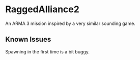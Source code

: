 # RaggedAlliance2
An ARMA 3 mission inspired by a very similar sounding game.


## Known Issues
Spawning in the first time is a bit buggy.
